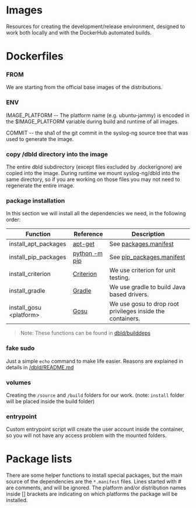# Images

Resources for creating the development/release environment, designed to work
both locally and with the DockerHub automated builds.

# Dockerfiles

### FROM

We are starting from the official base images of the distributions.

### ENV

IMAGE_PLATFORM -- The platform name (e.g.  ubuntu-jammy) is encoded in the
                  $IMAGE_PLATFORM variable during build and runtime of all images.

COMMIT -- the sha1 of the git commit in the syslog-ng source tree that was
          used to generate the image.

### copy /dbld directory into the image

The entire dbld subdirectory (except files excluded by .dockerignore) are
copied into the image.  During runtime we mount syslog-ng/dbld into the same
directory, so if you are working on those files you may not need to
regenerate the entire image.

### package installation

In this section we will install all the dependencies we need, in the following order:

| Function | Reference | Description |
| - | - | - |
| install_apt_packages | [apt-get](https://en.wikipedia.org/wiki/APT_(Debian)) | See [packages.manifest](/dbld/packages.manifest) |
| install_pip_packages | [python -m pip](https://packaging.python.org/tutorials/installing-packages/) | See [pip_packages.manifest](/dbld/pip_packages.manifest) |
| install_criterion | [Criterion](https://github.com/Snaipe/Criterion) | We use criterion for unit testing. |
| install_gradle | [Gradle](https://gradle.org/) | We use gradle to build Java based drivers. |
| install_gosu \<platform\> | [Gosu](https://github.com/tianon/gosu) | We use gosu to drop root privileges inside the containers. |
> Note: These functions can be found in [dbld/builddeps](/dbld/builddeps)

### fake sudo
Just a simple `echo` command to make life easier. Reasons are explained in details in [/dbld/README.md](/dbld/README.md)

### volumes
Creating the `/source` and `/build` folders for our work. (note: `install` folder will be placed inside the build folder)

### entrypoint
Custom entrypoint script will create the user account inside the container, so you will not have any access problem with the mounted folders.

# Package lists

There are some helper functions to install special packages, but the main
source of the dependencies are the `*.manifest` files.  Lines started with #
are comments, and will be ignored.  The platform and/or distribution names
inside [] brackets are indicating on which platforms the package will be
installed.
